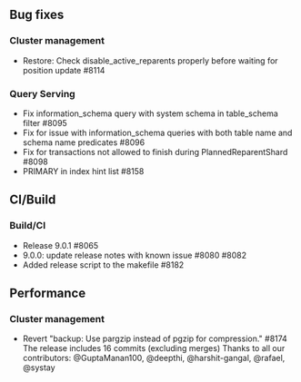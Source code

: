 ## Bug fixes
### Cluster management
 * Restore: Check disable_active_reparents properly before waiting for position update #8114
### Query Serving
 * Fix information_schema query with system schema in table_schema filter #8095
 * Fix for issue with information_schema queries with both table name and schema name predicates #8096
 * Fix for transactions not allowed to finish during PlannedReparentShard #8098
 * PRIMARY in index hint list #8158
## CI/Build
### Build/CI
 * Release 9.0.1 #8065
 * 9.0.0: update release notes with known issue #8080 #8082
 * Added release script to the makefile #8182
## Performance
### Cluster management
 * Revert "backup: Use pargzip instead of pgzip for compression." #8174
The release includes 16 commits (excluding merges)
Thanks to all our contributors: @GuptaManan100, @deepthi, @harshit-gangal, @rafael, @systay
